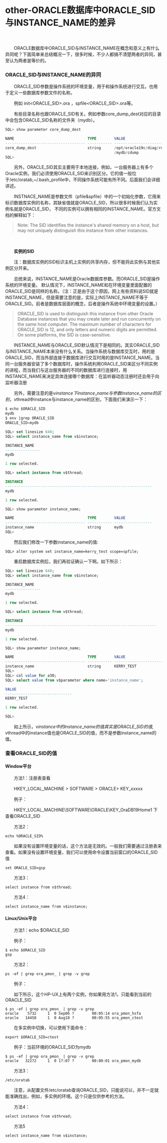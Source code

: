 # other-ORACLE数据库中ORACLE_SID与INSTANCE_NAME的差异

　　‍

　　ORACLE数据库中ORACLE\_SID与INSTANCE\_NAME在概念和意义上有什么异同呢？下面简单来总结概况一下，很多时候，不少人都搞不清楚两者的异同，甚至认为两者是等价的。

### ORACLE\_SID与INSTANCE\_NAME的异同

　　ORACLE\_SID参数是操作系统的环境变量，用于和操作系统进行交互。也用于定义一些数据库参数文件的名称。

　　例如 init<ORACLE\_SID>.ora ，spfile<ORACLE\_SID>.ora等。

　　有些目录名称也跟ORACLE\_SID有关。例如参数core\_dump\_dest对应的目录中会包含ORACLE\_SID名称的文件夹（mydb）。

```sql
SQL> show parameter core_dump_dest

NAME                                 TYPE        VALUE
------------------------------------ ----------- ------------------------------
core_dump_dest                       string      /opt/oracle19c/diag/rdbms/mydb
                                                 /mydb/cdump
SQL> 
```

　　另外，ORACLE\_SID其实主要用于本地连接，例如，一台服务器上有多个Oracle实例，我们必须使用ORACLE\_SID来识别区分。它的值一般位于/etc/oratab,~/.bash\_profile中，不同操作系统可能有所不同。后面我们会详细讲述。

　　INSTNACE\_NAME是参数文件（pfile&spfile）中的一个初始化参数，它用来标识数据库实例的名称，其缺省值就是ORACLE\_SID，所以很多时候我们认为实例名就是ORACLE\_SID， 不同的实例可以拥有相同的INSTANCE\_NAME。官方文档的解释如下：

> Note: The SID identifies the instance's shared memory on a host, but may not uniquely distinguish this instance from other instances.

　　‍

　　**实例的SID**

　　注：数据库实例的SID标识主机上实例的共享内存，但不能将此实例与其他实例区分开来。

　　总统来说，INSTANCE\_NAME是Oracle数据库参数。而ORACLE\_SID是操作系统的环境变量。 默认情况下，INSTANCE\_NAME和在环境变量里面配置的ORACLE\_SID是同样的名称。（注：正是由于这个原因，网上有些资料说SID就是INSTANCE\_NAME，但是需要注意的是，实际上INSTANCE\_NAME不等于ORACLE\_SID。前者是数据库层面的概念，后者是操作系统中环境变量的设置。）

> ORACLE\_SID is used to distinguish this instance from other Oracle Database instances that you may create later and run concurrently on the same host computer. The maximum number of characters for ORACLE\_SID is 12, and only letters and numeric digits are permitted. On some platforms, the SID is case-sensitive.

　　INSTANCE\_NAME与ORACLE\_SID默认情况下是相同的。其实ORACLE\_SID与INSTANCE\_NAME本来没有什么关系。当操作系统与数据库交互时，用的是ORACLE\_SID，而当外部连接于数据库进行交互时用的是INSTANCE\_NAME。当同一台服务器安装了多个数据库时，操作系统利用ORACLE\_SID来区分不同实例的进程，而当我们与这台服务器的不同的数据库进行连接时，用INSTANCE\_NAME来决定具体连接哪个数据库：在监听器动态注册时还会用于向监听器注册

　　另外，需要注意的是v$instance下instance\_name与参数instance\_name的区别，v$thread中instance与instance\_name的区别，下面我们来演示一下：

```sql
$ echo $ORACLE_SID
mydb
$ env |grep ORACLE_SID
ORACLE_SID=mydb

SQL> set linesize 640;
SQL> select instance_name from v$instance;

INSTANCE_NAME
----------------
mydb

1 row selected.

SQL> select instance from v$thread;

INSTANCE
------------------------------------------------------------------
mydb

1 row selected.

SQL> show parameter instance_name;

NAME                                 TYPE        VALUE
------------------------------------ ----------- -----------------
instance_name                        string      mydb
SQL>
```

　　然后我们修改一下参数instance\_name的值:

```
SQL> alter system set instance_name=kerry_test scope=spfile;
```

　　重启数据库实例后，我们再验证确认一下啊。如下所示：

```sql
SQL> set linesize 640;
SQL> select instance_name from v$instance;

INSTANCE_NAME
----------------
mydb

1 row selected.

SQL> select instance from v$thread;

INSTANCE
--------------------------------------------------------------------
mydb

1 row selected.

SQL> show parameter instance_name;

NAME                                 TYPE        VALUE
------------------------------------ ----------- ------------------------------
instance_name                        string      KERRY_TEST
SQL>
SQL> col value for a30;
SQL> select value from v$parameter where name='instance_name';

VALUE
------------------------------
KERRY_TEST

1 row selected.

SQL>
```

　　如上所示，v$instance中的instance\_name的值其实是ORACLE\_SID的值,v$thread中的instance值也是ORACLE\_SID的值，而不是参数instance\_name的值。

### 查看ORACLE\_SID的值

#### Window平台

　　方法1：注册表查看

　　HKEY\_LOCAL\_MACHINE > SOFTWARE > ORACLE> KEY\_xxxxx

　　例子：

　　HKEY\_LOCAL\_MACHINE\\SOFTWARE\\ORACLE\\KEY\_OraDB19Home1 下查看ORACLE\_SID

　　方法2：

```
echo %ORACLE_SID%
```

　　如果没有设置环境变量的话，这个方法是无效的。一般我们需要通过注册表来查看。如果没有设置环境变量，我们可以使用命令设置当前窗口的ORACLE\_SID值

```
set ORACLE_SID=gsp
```

　　方法3：

```
select instance from v$thread;
```

　　方法4：

```
select instance_name from v$instance;
```

#### Linux/Unix平台

　　方法1：echo $ORACLE\_SID

　　例子：

```
$ echo $ORACLE_SID
gsp
```

　　方法2：

```
ps -ef | grep ora_pmon_ | grep -v grep
```

　　例子：

　　如下所示，这个HP-UX上有两个实例，你如果用方法1，只能看到当前的ORACLE\_SID

```
$ ps -ef | grep ora_pmon_ | grep -v grep
oracle    5732     1  0 Sep06 ?        00:05:14 ora_pmon_hsfa
oracle   14458     1  0 Aug18 ?        00:05:55 ora_pmon_ctest
```

　　在多实例中切换，可以使用下面命令：

```
export $ORACLE_SID=ctest
```

　　例子：当前环境的ORACLE\_SID为mydb

```
$ ps -ef | grep ora_pmon_ | grep -v grep
oracle   32272     1  0 17:07 ?        00:00:01 ora_pmon_mydb
```

　　方法3：

```
/etc/oratab
```

　　注意，从配置文件/etc/oratab查询ORACLE\_SID，只能说可以，并不一定就能准确找出，例如，多实例的环境。这个只是仅供参考的方法。

　　方法4：

```
select instance from v$thread;
```

　　方法5

```
select instance_name from v$instance;
```
